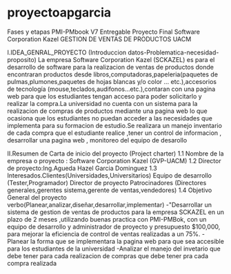 # proyectoapgarcia
Fases y etapas PMI-PMbook V7 Entregable Proyecto Final Software Corporation Kazel GESTION DE VENTAS DE PRODUCTOS UACM

I.IDEA_GENRAL_PROYECTO (Introduccion datos-Problematica-necesidad-proposito)
La empresa Software Corporation Kazel (SCKAZEL) es para el desarrollo de software para la realizacion de ventas de productos donde encontraran productos desde libros,computadoras,papeleria(paquetes de pulmas,plumones,paquetes de hojas blancas y/o color … etc.),accesorios de tecnología (mouse,teclados,audifonos…etc.),contaran con una pagina web para que los estudiantes tengan acceso para poder solicitarlo y realizar la compra.La universidad no cuenta con un sistema para la realizacion de compras de productos mediante una pagina web lo que ocasiona que los estudiantes no puedan acceder a las necesidades que implementa para su formacion de estudio.Se realizara un manejo inventario de cada compra que el estudiante realice ,tener un control de informacion , desarrollar una pagina web , monitoreo del equipo de desarollo  

II.Resumen de Carta de inicio del proyecto (Project charter)
1.1 Nombre de la empresa o proyecto : Software Corporation Kazel (GVP-UACM)
1.2 Director de proyecto:Ing.Agueda Hazel Garcia Dominguez
1.3 Interesados.Clientes(Universidades,Universitarios)
                Equipo de desarrollo (Tester,Programador)
                Director de proyecto
                Patrocinadores (Directores generales,gerentes sistema,gerente de ventas,vendedores)
1.4 Objetivo General del proyecto 
verbo(Planear,analizar,diseñar,desarrollar,implementar)
-"Desarrollar un sistema de gestion de ventas de productos para la empresa SCKAZEL en un plazo de 2 meses ,utilizando buenas practica con PMI-PMBok, con un equipo de desarrollo y administrador de proyecto y presupuesto $100,000, para mejorar la eficiencia de control de ventas realizadas a un 75%.
-Planear la forma que se implementara la pagina web para que sea accesible para los estudiantes de la universidad 
-Analizar el manejo del invetario que debe tener para cada realizacion de compras que debe tener pra cada compra realizada 

